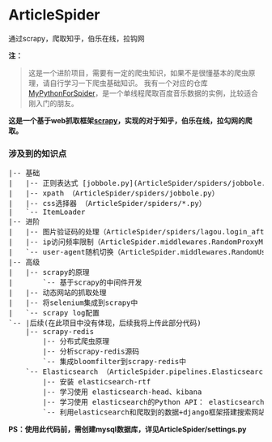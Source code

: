# ArticleSpider
通过scrapy，爬取知乎，伯乐在线，拉钩网

**注：**

> 这是一个进阶项目，需要有一定的爬虫知识，如果不是很懂基本的爬虫原理，请自行学习一下爬虫基础知识。
我有一个对应的仓库[MyPythonForSpider](http://git.oschina.net/hackfun/MyPythonForSpider "baidumusicspider")，是一个单线程爬取百度音乐数据的实例，比较适合刚入门的朋友。



**这是一个基于web抓取框架[scrapy](https://baike.baidu.com/item/scrapy/7914913?fr=aladdin "scrapy")，实现的对于知乎，伯乐在线，拉勾网的爬取。**

### 涉及到的知识点
<pre>
|-- 基础
|   |-- 正则表达式 [jobbole.py](ArticleSpider/spiders/jobbole.py）
|   |-- xpath （ArticleSpider/spiders/jobbole.py）
|   |-- css选择器 （ArticleSpider/spiders/*.py）
|   `-- ItemLoader
|-- 进阶
|   |-- 图片验证码的处理（ArticleSpider/spiders/lagou.login_after_captcha）
|   |-- ip访问频率限制（ArticleSpider.middlewares.RandomProxyMiddleware）
|   `-- user-agent随机切换（ArticleSpider.middlewares.RandomUserAgentMiddleware）
|-- 高级
|   |-- scrapy的原理
|       `-- 基于scrapy的中间件开发
|   |-- 动态网站的抓取处理
|   |-- 将selenium集成到scrapy中 
|   `-- scrapy log配置
`-- |后续(在此项目中没有体现，后续我将上传此部分代码)
    |-- scrapy-redis
        |-- 分布式爬虫原理
        |-- 分析scrapy-redis源码
        `-- 集成bloomfilter到scrapy-redis中
    `-- Elasticsearch （ArticleSpider.pipelines.ElasticsearchPipeline;）(ArticleSpider.items.JobBoleArticleItem.save_to_es;)
        |-- 安装 elasticsearch-rtf
        |-- 学习使用 elasticsearch-head、kibana
        |-- 学习使用 elasticsearch的Python API： elasticsearch-dsl
        `-- 利用elasticsearch和爬取到的数据+django框架搭建搜索网站（此部分代码将在以后上传）
</pre>

**PS：使用此代码前，需创建mysql数据库，详见ArticleSpider/settings.py**
